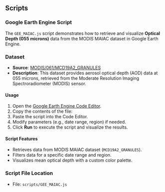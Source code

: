 ## Scripts

### Google Earth Engine Script

The `GEE_MAIAC.js` script demonstrates how to retrieve and visualize **Optical Depth (055 microns)** data from the MODIS MAIAC dataset in Google Earth Engine.
### Dataset
- **Source**: [MODIS/061/MCD19A2_GRANULES](https://developers.google.com/earth-engine/datasets/catalog/MODIS_061_MCD19A2_GRANULES)
- **Description**: This dataset provides aerosol optical depth (AOD) data at 055 microns, retrieved from the Moderate Resolution Imaging Spectroradiometer (MODIS) sensor.

#### Usage
1. Open the [Google Earth Engine Code Editor](https://code.earthengine.google.com/).
2. Copy the contents of the file:
3. Paste the script into the Code Editor.
4. Modify parameters (e.g., date range, region) if needed.
5. Click **Run** to execute the script and visualize the results.

#### Script Features
- Retrieves data from MODIS MAIAC dataset (`MCD19A2_GRANULES`).
- Filters data for a specific date range and region.
- Visualizes mean optical depth with a custom color palette.

### Script File Location
- File: `scripts/GEE_MAIAC.js`
